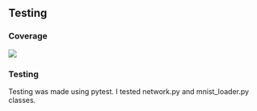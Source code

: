 ## Testing

### Coverage
![](https://github.com/A00N/NumberRecognition/blob/main/Documentation/Material/coverage.PNG)

### Testing
Testing was made using pytest. I tested network.py and mnist_loader.py classes.
